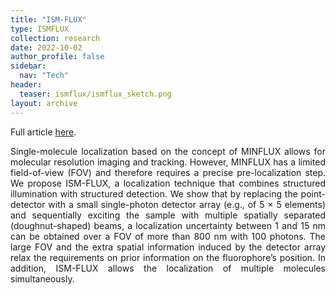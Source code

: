 ```yaml
---
title: "ISM-FLUX"
type: ISMFLUX
collection: research
date: 2022-10-02
author_profile: false
sidebar:
  nav: "Tech"
header:
  teaser: ismflux/ismflux_sketch.png
layout: archive
---
```


<div style="text-align: justify">

<p>Full article <a href="https://journals.aps.org/prresearch/pdf/10.1103/PhysRevResearch.5.023033">here</a>.</p>

Single-molecule localization based on the concept of MINFLUX allows for molecular resolution imaging and tracking. However, MINFLUX has a limited field-of-view (FOV) and therefore requires a precise pre-localization step. We propose ISM-FLUX, a localization technique that combines structured illumination with structured detection. We show that by replacing the point-detector with a small single-photon detector array (e.g., of 5 × 5 elements) and sequentially exciting the sample with multiple spatially separated (doughnut-shaped) beams, a localization uncertainty between 1 and 15 nm can be obtained over a FOV of more than 800 nm with 100 photons. The large FOV and the extra spatial information induced by the detector array relax the requirements on prior information on the fluorophore’s position. In addition, ISM-FLUX allows the localization of multiple molecules simultaneously.





